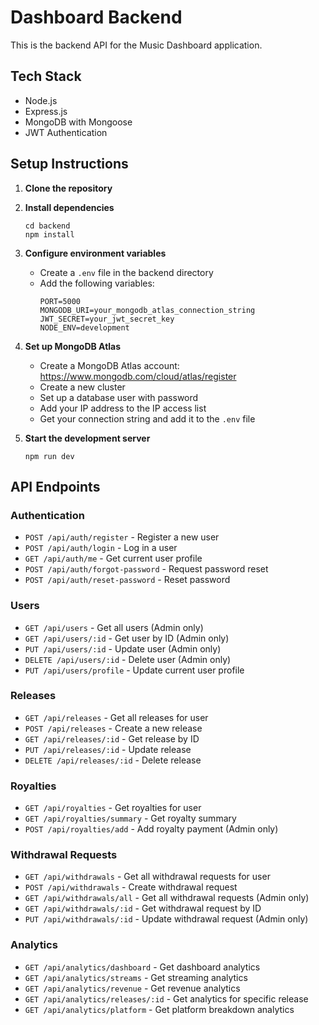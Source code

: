 # Dashboard Backend

This is the backend API for the Music Dashboard application.

## Tech Stack

- Node.js
- Express.js
- MongoDB with Mongoose
- JWT Authentication

## Setup Instructions

1. **Clone the repository**

2. **Install dependencies**
   ```
   cd backend
   npm install
   ```

3. **Configure environment variables**
   - Create a `.env` file in the backend directory
   - Add the following variables:
     ```
     PORT=5000
     MONGODB_URI=your_mongodb_atlas_connection_string
     JWT_SECRET=your_jwt_secret_key
     NODE_ENV=development
     ```

4. **Set up MongoDB Atlas**
   - Create a MongoDB Atlas account: https://www.mongodb.com/cloud/atlas/register
   - Create a new cluster
   - Set up a database user with password
   - Add your IP address to the IP access list
   - Get your connection string and add it to the `.env` file

5. **Start the development server**
   ```
   npm run dev
   ```

## API Endpoints

### Authentication
- `POST /api/auth/register` - Register a new user
- `POST /api/auth/login` - Log in a user
- `GET /api/auth/me` - Get current user profile
- `POST /api/auth/forgot-password` - Request password reset
- `POST /api/auth/reset-password` - Reset password

### Users
- `GET /api/users` - Get all users (Admin only)
- `GET /api/users/:id` - Get user by ID (Admin only)
- `PUT /api/users/:id` - Update user (Admin only)
- `DELETE /api/users/:id` - Delete user (Admin only)
- `PUT /api/users/profile` - Update current user profile

### Releases
- `GET /api/releases` - Get all releases for user
- `POST /api/releases` - Create a new release
- `GET /api/releases/:id` - Get release by ID
- `PUT /api/releases/:id` - Update release
- `DELETE /api/releases/:id` - Delete release

### Royalties
- `GET /api/royalties` - Get royalties for user
- `GET /api/royalties/summary` - Get royalty summary
- `POST /api/royalties/add` - Add royalty payment (Admin only)

### Withdrawal Requests
- `GET /api/withdrawals` - Get all withdrawal requests for user
- `POST /api/withdrawals` - Create withdrawal request
- `GET /api/withdrawals/all` - Get all withdrawal requests (Admin only)
- `GET /api/withdrawals/:id` - Get withdrawal request by ID
- `PUT /api/withdrawals/:id` - Update withdrawal request (Admin only)

### Analytics
- `GET /api/analytics/dashboard` - Get dashboard analytics
- `GET /api/analytics/streams` - Get streaming analytics
- `GET /api/analytics/revenue` - Get revenue analytics
- `GET /api/analytics/releases/:id` - Get analytics for specific release
- `GET /api/analytics/platform` - Get platform breakdown analytics 